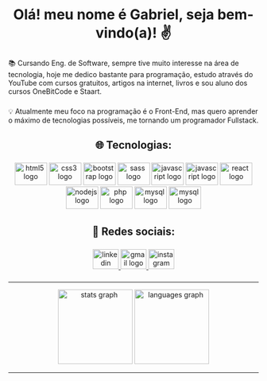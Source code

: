 <h1 align="center">Olá! meu nome é Gabriel, seja bem-vindo(a)! ✌️</h1>

###

<p align="left">📚 Cursando Eng. de Software, sempre tive muito interesse na área de tecnologia, hoje me dedico bastante para programação, estudo através do YouTube com cursos gratuitos, artigos na internet, livros e sou aluno dos cursos OneBitCode e Staart.</p>

###

<p align="left">💡 Atualmente meu foco na programação é o Front-End, mas quero aprender o máximo de tecnologias possíveis, me tornando um programador Fullstack.</p>

###

<h2 align="center">🌐 Tecnologias:</h2>

###

<div align="center">
  <img src="https://cdn.jsdelivr.net/gh/devicons/devicon/icons/html5/html5-original.svg" height="45" width="65" alt="html5 logo"  />
  <img src="https://cdn.jsdelivr.net/gh/devicons/devicon/icons/css3/css3-original.svg" height="45" width="65" alt="css3 logo"  />
  <img src="https://cdn.jsdelivr.net/gh/devicons/devicon/icons/bootstrap/bootstrap-original.svg" height="45" width="65" alt="bootstrap logo"  />
  <img src="https://cdn.jsdelivr.net/gh/devicons/devicon/icons/sass/sass-original.svg" height="45" width="65" alt="sass logo"  />
  
  <img src="https://cdn.jsdelivr.net/gh/devicons/devicon/icons/javascript/javascript-original.svg" height="45" width="65" alt="javascript logo"  />
  <img src="https://cdn.jsdelivr.net/gh/devicons/devicon/icons/typescript/typescript-original.svg" height="45" width="65" alt="javascript logo"  />
  <img src="https://cdn.jsdelivr.net/gh/devicons/devicon/icons/react/react-original.svg" height="45" width="65" alt="react logo"  />
  
  <img src="https://cdn.jsdelivr.net/gh/devicons/devicon/icons/nodejs/nodejs-original.svg" height="45" width="65" alt="nodejs logo"  />
  <img src="https://cdn.jsdelivr.net/gh/devicons/devicon/icons/php/php-original.svg" height="45" width="65" alt="php logo"  />
  <img src="https://cdn.jsdelivr.net/gh/devicons/devicon/icons/mysql/mysql-original.svg" height="45" width="65" alt="mysql logo"  />
  <img src="https://cdn.jsdelivr.net/gh/devicons/devicon/icons/mongodb/mongodb-original.svg" height="45" width="65" alt="mysql logo"  />
  
</div>

###

<h2 align="center">📱 Redes sociais:</h2>

###

<div align="center">
  <a href="https://www.linkedin.com/in/gabriel-bursi/" target="_blank">
    <img src="https://raw.githubusercontent.com/maurodesouza/profile-readme-generator/master/src/assets/icons/social/linkedin/default.svg" width="52" height="40" alt="linkedin logo"  />
  </a>
  <a href="gabrielcavalarosuporte@gmail.com" target="_blank">
    <img src="https://raw.githubusercontent.com/maurodesouza/profile-readme-generator/master/src/assets/icons/social/gmail/default.svg" width="52" height="40" alt="gmail logo"  />
  </a>
  <a href="https://www.instagram.com/gabriel.bursi/" target="_blank">
    <img src="https://raw.githubusercontent.com/maurodesouza/profile-readme-generator/master/src/assets/icons/social/instagram/default.svg" width="52" height="40" alt="instagram logo"  />
  </a>
</div>

###
<hr>
<div align="center">
  <img src="https://github-readme-stats.vercel.app/api?hide_title=true&hide_rank=false&show_icons=true&include_all_commits=true&count_private=true&disable_animations=false&theme=github_dark&locale=pt-br&hide_border=true&username=GabrielBursi" height="150" alt="stats graph"  />
  <img src="https://github-readme-stats.vercel.app/api/top-langs?locale=pt-br&hide_title=true&layout=compact&card_width=320&langs_count=5&theme=github_dark&hide_border=true&username=GabrielBursi" height="150" alt="languages graph"  />
</div>
<hr>
